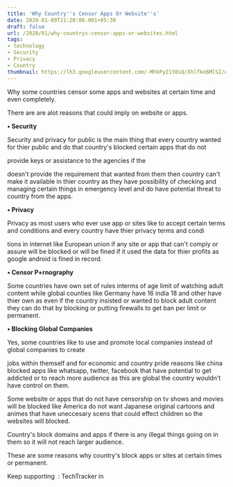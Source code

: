 ```yaml
---
title: 'Why Country''s Censor Apps Or Website''s'
date: 2020-01-09T21:20:00.001+05:30
draft: false
url: /2020/01/why-countrys-censor-apps-or-websites.html
tags: 
- technology
- Security
- Privacy
- Country
thumbnail: https://lh3.googleusercontent.com/-MhkPy21Y8sQ/Xhlfko6MlSI/AAAAAAAAAuI/Z751px0OVQADWJRzFZ97cXtHyP3fcq96wCLcBGAsYHQ/s1600/IMG_20200111_110853_755.jpg
---
```


  

Why some countries censor some apps and websites at certain time and even completely.  

  

There are are alot reasons that could imply on website or apps. 

  

**• Security** 

  

Security and privacy for public is the main thing that every country wanted for thier public and do that country's blocked certain apps that do not

provide keys or assistance to the agencies if the

doesn't provide the requirement that wanted from them then country can't make it available in thier country as they have possibility of checking and managing certain things in emergency level and do have potential threat to country from the apps.

  

**• Privacy**

  

Privacy as most users who ever use app or sites like to accept certain terms and conditions and every country have thier privacy terms and condi

tions in internet like European union if any site or app that can't comply or assure will be blocked or will be fined if it used the data for thier profits as google android is fined in record.

  

  

**• Censor P+rnography**

  

Some countries have own set of rules interms of age limit of watching adult content while global counties like Germany have 16 india 18 and other have thier own as even if the country insisted or wanted to block adult content they can do that by blocking or putting firewalls to get ban per limit or permanent.

  

**• Blocking Global Companies**

  

Yes, some countries like to use and promote local companies instead of global companies to create

jobs within themself and for economic and country pride reasons like china blocked apps like whatsapp, twitter, facebook that have potential to get addicted or to reach more audience as this are global the country wouldn't have control on them.

  

Some website or apps that do not have censorship on tv shows and movies will be blocked like America do not want Japanese original cartoons and animes that have uneccesary scens that could effect children so the websites will blocked.

  

Country's block domains and apps if there is any illegal things going on in them so it will not reach larger audience.

  

These are some reasons why country's block apps or sites at certain times or permanent.

  

Keep supporting  : TechTracker in